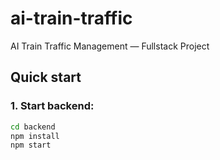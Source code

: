 # ai-train-traffic

AI Train Traffic Management — Fullstack Project

## Quick start

### 1. Start backend:

```bash
cd backend
npm install
npm start
